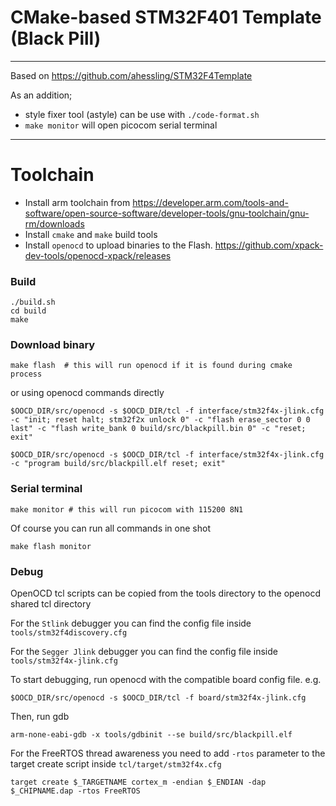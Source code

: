 # CMake-based STM32F401 Template (Black Pill)
---
Based on https://github.com/ahessling/STM32F4Template

As an addition;
* style fixer tool (astyle) can be use with `./code-format.sh`  
* `make monitor` will open picocom serial terminal 
---
# Toolchain

- Install arm toolchain from https://developer.arm.com/tools-and-software/open-source-software/developer-tools/gnu-toolchain/gnu-rm/downloads
- Install `cmake` and `make` build tools
- Install `openocd` to upload binaries to the Flash. https://github.com/xpack-dev-tools/openocd-xpack/releases

### Build 
```
./build.sh
cd build
make  
```
### Download binary
```
make flash  # this will run openocd if it is found during cmake process
```
or using openocd commands directly
```
$OOCD_DIR/src/openocd -s $OOCD_DIR/tcl -f interface/stm32f4x-jlink.cfg -c "init; reset halt; stm32f2x unlock 0" -c "flash erase_sector 0 0 last" -c "flash write_bank 0 build/src/blackpill.bin 0" -c "reset; exit"
````

```
$OOCD_DIR/src/openocd -s $OOCD_DIR/tcl -f interface/stm32f4x-jlink.cfg -c "program build/src/blackpill.elf reset; exit"
```

### Serial terminal  
```
make monitor # this will run picocom with 115200 8N1 
```
Of course you can run all commands in one shot

`make flash monitor`

### Debug
OpenOCD tcl scripts can be copied from the tools directory to the openocd shared tcl directory

For the `Stlink` debugger you can find the config file inside `tools/stm32f4discovery.cfg`

For the `Segger Jlink` debugger you can find the config file inside `tools/stm32f4x-jlink.cfg`

To start debugging, run openocd with the compatible board config file. e.g.
```
$OOCD_DIR/src/openocd -s $OOCD_DIR/tcl -f board/stm32f4x-jlink.cfg
```

Then, run gdb
```
arm-none-eabi-gdb -x tools/gdbinit --se build/src/blackpill.elf
```

For the FreeRTOS thread awareness you need to add `-rtos` parameter to the target create script inside `tcl/target/stm32f4x.cfg`
```
target create $_TARGETNAME cortex_m -endian $_ENDIAN -dap $_CHIPNAME.dap -rtos FreeRTOS
```